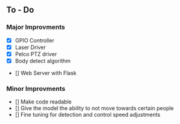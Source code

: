 ## To - Do


### Major Improvments
- [x] GPIO Controller
- [x] Laser Driver
- [x] Pelco PTZ driver
- [x] Body detect algorithm
- [] Web Server with Flask

### Minor Improvments
- [] Make code readable
- [] Give the model the ability to not move towards certain people
- [] Fine tuning for detection and control speed adjustments


